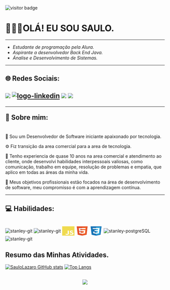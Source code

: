   ![visitor badge](https://visitor-badge.laobi.icu/badge?page_id=SauoLazaro.visitor-badge&left_color=red&right_color=green&left_text=Hello%20Visitors)

  <horas>

  # <h1>👨🏼‍💻OLÁ! EU SOU SAULO.</h1>
-----

 *  _Estudante de programação pela Alura._
 *  _Aspirante a desenvolvedor Back End Java._
 *  _Ánalise e Desenvolvimento de Sistemas._
  
-----

   <h2>🌐 Redes Sociais:</h2> <h2>

 <div>
  <a href="https://www.instagram.com/saulo_lazaro/" target="_blank"><img src="https://img.shields.io/badge/-Instagram-%23E4405F?style=for-the-badge&logo=instagram&logoColor=white" target="_blank"></a>   
     <a href="https://www.linkedin.com/in/saulo-l%C3%A1zaro-762765206/"><img src="https://img.shields.io/badge/LinkedIn-0077B5?style=for-the-badge&logo=linkedin&logoColor=white" alt="logo-linkedin"/></a>
  <a href="mailto:saulolazaro.dev@gmail.com"><img src="https://img.shields.io/badge/Gmail-D14836?style=for-the-badge&logo=gmail&logoColor=white"/></a>
  <a href="https://wa.me/+5561982014774?text=..." target="_blank"><img src="https://img.shields.io/badge/WhatsApp-25D366?style=for-the-badge&logo=whatsapp&logoColor=white"></a>
  </div>
  
-----

💫 Sobre mim:

#

  🚀 Sou um Desenvolvedor de Software iniciante apaixonado por tecnologia.
  
  ⚙️ Fiz transição da area comercial para a area de tecnologia. 
    
  🤝 Tenho experiencia de quase 10 anos na area comercial e atendimento ao cliente, onde desenvolvi habilidades interpessoais valiosas, como comunicação, trabalho em equipe, resolução de problemas e empatia, que    aplico em todas as áreas da minha vida. 
 
 🎯 Meus objetivos profissionais estão focados na área de desenvolvimento de software, meu compromisso é com a aprendizagem contínua.

-----

 ## 💻  Habilidades: 
 
<div style="display: inline_block"><br>
  <img align="center" alt="stanley-git" height="30" width="40" src="https://cdn.jsdelivr.net/gh/devicons/devicon/icons/java/java-original.svg" />
  <img align="center" alt="stanley-git" height="30" width="40" src="https://cdn.jsdelivr.net/gh/devicons/devicon/icons/spring/spring-original.svg" />
  <img align="center" alt="stanley-Js" height="30" width="40" src="https://raw.githubusercontent.com/devicons/devicon/master/icons/javascript/javascript-plain.svg">
  <img align="center" alt="stanley-HTML" height="30" width="40" src="https://raw.githubusercontent.com/devicons/devicon/master/icons/html5/html5-original.svg">
    <img align="center" alt="stanley-CSS" height="30" width="40" src="https://raw.githubusercontent.com/devicons/devicon/master/icons/css3/css3-original.svg">
    <img align="center" alt="stanley-postgreSQL" height="30" width="40" src="https://cdn.jsdelivr.net/gh/devicons/devicon/icons/postgresql/postgresql-plain-wordmark.svg" />
    <img align="center" alt="stanley-git" height="30" width="40" src="https://cdn.jsdelivr.net/gh/devicons/devicon/icons/git/git-original.svg" />
    </div> 




   ## Resumo das Minhas Atividades.

[![SauloLazaro GitHub stats](https://github-readme-stats.vercel.app/api?username=SauloLazaro&show_icons=true&theme=radical)](https://github.com/anuraghazra/github-readme-stats)
[![Top Langs](https://github-readme-stats.vercel.app/api/top-langs/?username=SauloLazaro&show_icons=true&theme=radical)](https://github.com/anuraghazra/github-readme-stats)
  


<div align="center"><br>
<img src="https://readme-typing-svg.herokuapp.com/?font=Righteous&size=35&center=true&vCenter=true&width=500&height=70&duration=4000&lines=+Obrigado+pela+visita!😎;+Fale+comigo+no+Linkedin;+Até+a+próxima!👋" />
</div>
